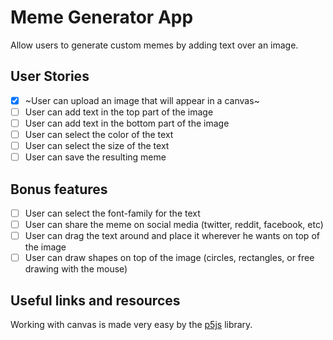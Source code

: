 # Meme Generator App

Allow users to generate custom memes by adding text over an image.

## User Stories

-   [x] ~User can upload an image that will appear in a canvas~
-   [ ] User can add text in the top part of the image
-   [ ] User can add text in the bottom part of the image
-   [ ] User can select the color of the text
-   [ ] User can select the size of the text
-   [ ] User can save the resulting meme

## Bonus features

-   [ ] User can select the font-family for the text
-   [ ] User can share the meme on social media (twitter, reddit, facebook, etc)
-   [ ] User can drag the text around and place it wherever he wants on top of the image
-   [ ] User can draw shapes on top of the image (circles, rectangles, or free drawing with the mouse)

## Useful links and resources

Working with canvas is made very easy by the [p5js](http://p5js.org/) library.